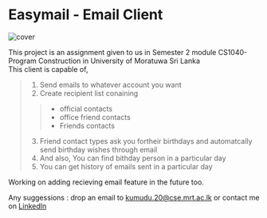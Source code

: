 # Easymail - Email Client

![cover](https://krisetyatech.com/wp-content/uploads/2021/08/email-1.png)

This project is an assignment given to us in Semester 2 module CS1040-Program Construction in University of Moratuwa Sri Lanka  
This client is capable of,  
>1. Send emails to whatever account you want  
>2. Create recipient list conaining  
>>* official contacts  
>>* office friend contacts  
>>* Friends contacts  
>3. Friend contact types ask you fortheir birthdays and automatcally send birthday wishes through email  
>4. And also, You can find bithday person in a particular day  
>5. You can get history of emails sent in a particular day  
            
Working on adding recieving email feature in the future too.  
    
Any suggessions : drop an email to kumudu.20@cse.mrt.ac.lk or contact me on [LinkedIn](https://www.linkedin.com/in/kumudu-mohottala-265369200/)                
